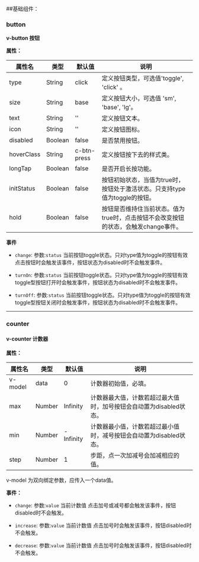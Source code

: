 ##基础组件：

### button

**v-button 按钮**

**属性：**

属性名   |    类型   |     默认值     |     说明
----    | ----    | ----    | ----    |
type |  String  | click | 定义按钮类型，可选值'toggle', 'click' 。
size  | String  | base |  定义按钮大小，可选值 'sm', 'base', 'lg'。
text  | String  | ''  |  定义按钮文本。
icon  | String  | ''  |  定义按钮图标。
disabled | Boolean | false | 是否禁用按钮。
hoverClass | String | c-btn-press | 定义按钮按下去的样式类。
longTap   | Boolean | false | 是否开启长按功能。
initStatus | Boolean |  false |  按钮初始状态，当值为true时，按钮处于激活状态。只支持type值为toggle的按钮。
hold | Boolean | false | 按钮是否维持住当前状态。值为true时，点击按钮不会改变按钮的状态，会触发change事件。

**事件**

- `change`:
  参数:`status` 当前按钮toggle状态。只对type值为toggle的按钮有效
  点击按钮时会触发该事件，按钮状态为disabled时不会触发事件。
  
- `turnOn`:
  参数:`status` 当前按钮toggle状态。只对type值为toggle的按钮有效
  toggle型按钮打开时会触发事件，按钮状态为disabled时不会触发事件。
  
- `turnOff`:
  参数:`status` 当前按钮toggle状态。只对type值为toggle的按钮有效
  toggle型按钮关闭时会触发事件，按钮状态为disabled时不会触发事件。



---

### counter

#### v-counter 计数器

**属性：**

属性名   |    类型   |     默认值     |     说明
----    | ----    | ----    | ----    |
v-model | data    |   0      |   计数器初始值，必填。
max     | Number  |   Infinity |  计数器最大值，计数若超过最大值时，加号按钮会自动置为disabled状态。
min     | Number  |   -Infinity |  计数器最小值，计数若超过最小值时，减号按钮会自动置为disabled状态。
step    | Number   |  1   | 步距，点一次加减号会加减相应的值。


v-model 为双向绑定参数，应传入一个data值。

**事件：**

- `change`:
  参数:`value` 当前计数值
  点击加号或减号都会触发该事件，按钮disabled时不会触发。
  
- `increase`:
  参数:`value` 当前计数值
  点击加号时会触发该事件，按钮disabled时不会触发。
  
- `decrease`:
 参数:`value` 当前计数值
  点击加号时会触发该事件，按钮disabled时不会触发。

